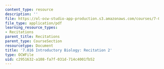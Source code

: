 ```yaml
---
content_type: resource
description: ''
file: https://ol-ocw-studio-app-production.s3.amazonaws.com/courses/7-016-introductory-biology-fall-2018/c2951632a108fa7f031d714c4001fb52_MIT7_016F18rec2.pdf
file_type: application/pdf
learning_resource_types:
- Recitations
parent_title: Recitations
parent_type: CourseSection
resourcetype: Document
title: '7.016 Introductory Biology: Recitation 2'
type: OCWFile
uid: c2951632-a108-fa7f-031d-714c4001fb52
---
```


